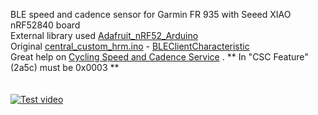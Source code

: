 BLE speed and cadence sensor for Garmin FR 935 with Seeed XIAO nRF52840 board <br />
External library used [Adafruit_nRF52_Arduino](https://github.com/adafruit/Adafruit_nRF52_Arduino/tree/addf2e0ebcac67b3406b8508f54ef8e8f55fa22d)<br />
Original [central_custom_hrm.ino](https://github.com/adafruit/Adafruit_nRF52_Arduino/blob/addf2e0ebcac67b3406b8508f54ef8e8f55fa22d/libraries/Bluefruit52Lib/examples/Central/central_custom_hrm/central_custom_hrm.ino#L1) -  [BLEClientCharacteristic](https://learn.adafruit.com/adafruit-feather-sense/bleclientcharacteristic)<br />
Great help on [Cycling Speed and Cadence Service](https://learn.adafruit.com/bluetooth-bicycle-speed-cadence-sensor-display-with-clue/cycling-speed-and-cadence-service) .
** In "CSC Feature" (2a5c) must be 0x0003 ** <br />
<br />
<br />
[![Test video](http://img.youtube.com/vi/wUeFOXE05Pg/0.jpg)](http://www.youtube.com/watch?v=wUeFOXE05Pg "Test video") <br />
